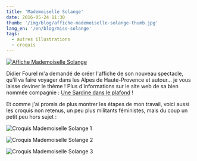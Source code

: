 ```yaml
---
title: 'Mademoiselle Solange'
date: 2016-05-24 11:30
thumb: '/img/blog/affiche-mademoiselle-solange-thumb.jpg'
lang_en: '/en/blog/miss-solange'
tags:
  - autres illustrations
  - croquis
---
```


[![Affiche Mademoiselle Solange](/img/blog/affiche-mademoiselle-solange-thumb.jpg)](/img/blog/affiche-mademoiselle-solange.jpg)

Didier Fourel m'a demandé de créer l'affiche de son nouveau spectacle, qu'il va faire voyager dans les Alpes de Haute-Provence et autour… je vous laisse deviner le thème !
Plus d'informations sur le site web de sa bien nommée compagnie : [Une Sardine dans le plafond](http://www.unesardinedansleplafond.fr/) !

Et comme j'ai promis de plus montrer les étapes de mon travail, voici aussi les croquis non retenus, un peu plus militants féministes, mais du coup un petit peu hors sujet :   

![Croquis Mademoiselle Solange 1](/img/blog/croquis-mlle-solange-1.jpg)   

![Croquis Mademoiselle Solange 2](/img/blog/croquis-mlle-solange-2.jpg)   

![Croquis Mademoiselle Solange 3](/img/blog/croquis-mlle-solange-3.jpg)  

